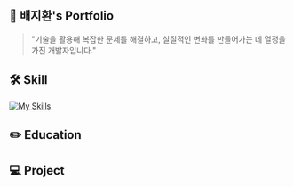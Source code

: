 ## 📜 배지환's Portfolio
> "기술을 활용해 복잡한 문제를 해결하고, 실질적인 변화를 만들어가는 데 열정을 가진 개발자입니다."

## 🛠️ Skill
[![My Skills](https://skillicons.dev/icons?i=c,java,mysql,html,jquery,spring,androidstudio,aws,bootstrap,css,sqlite)](https://skillicons.dev)

## ✏️ Education

## 💻 Project
